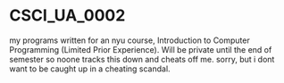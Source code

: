 # CSCI_UA_0002
my programs written for an nyu course, Introduction to Computer Programming (Limited Prior Experience). Will be private until the end of semester so noone tracks this down and cheats off me. sorry, but i dont want to be caught up in a cheating scandal.
